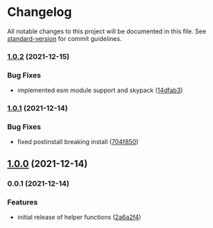 # Changelog

All notable changes to this project will be documented in this file. See [standard-version](https://github.com/conventional-changelog/standard-version) for commit guidelines.

### [1.0.2](https://github.com/animafps/fov-utilities/compare/v1.0.1...v1.0.2) (2021-12-15)


### Bug Fixes

* implemented esm module support and skypack ([14dfab3](https://github.com/animafps/fov-utilities/commit/14dfab3ca0bb5a8d6b22a5de9fb4ade76307dbc9))

### [1.0.1](https://github.com/animafps/utilities/compare/v1.0.0...v1.0.1) (2021-12-14)


### Bug Fixes

* fixed postinstall breaking install ([704f850](https://github.com/animafps/utilities/commit/704f8506b188dab48ae00a33a192a673fd041328))

## [1.0.0](https://github.com/animafps/utilities/compare/v0.0.1...v1.0.0) (2021-12-14)

### 0.0.1 (2021-12-14)


### Features

* initial release of helper functions ([2a6a2f4](https://github.com/animafps/utilities/commit/2a6a2f482355595d0704993dfc480f389928bef0))
